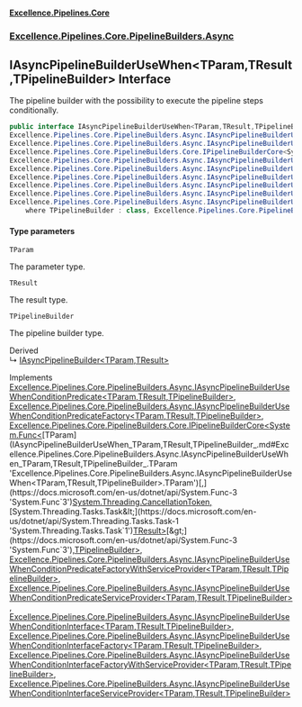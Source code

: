#### [Excellence.Pipelines.Core](Excellence.Pipelines.md 'Excellence.Pipelines')
### [Excellence.Pipelines.Core.PipelineBuilders.Async](Excellence.Pipelines.md#Excellence.Pipelines.Core.PipelineBuilders.Async 'Excellence.Pipelines.Core.PipelineBuilders.Async')

## IAsyncPipelineBuilderUseWhen<TParam,TResult,TPipelineBuilder> Interface

The pipeline builder with the possibility to execute the pipeline steps conditionally.

```csharp
public interface IAsyncPipelineBuilderUseWhen<TParam,TResult,TPipelineBuilder> :
Excellence.Pipelines.Core.PipelineBuilders.Async.IAsyncPipelineBuilderUseWhenConditionPredicate<TParam, TResult, TPipelineBuilder>,
Excellence.Pipelines.Core.PipelineBuilders.Async.IAsyncPipelineBuilderUseWhenConditionPredicateFactory<TParam, TResult, TPipelineBuilder>,
Excellence.Pipelines.Core.PipelineBuilders.Core.IPipelineBuilderCore<System.Func<TParam, System.Threading.CancellationToken, System.Threading.Tasks.Task<TResult>>, TPipelineBuilder>,
Excellence.Pipelines.Core.PipelineBuilders.Async.IAsyncPipelineBuilderUseWhenConditionPredicateFactoryWithServiceProvider<TParam, TResult, TPipelineBuilder>,
Excellence.Pipelines.Core.PipelineBuilders.Async.IAsyncPipelineBuilderUseWhenConditionPredicateServiceProvider<TParam, TResult, TPipelineBuilder>,
Excellence.Pipelines.Core.PipelineBuilders.Async.IAsyncPipelineBuilderUseWhenConditionInterface<TParam, TResult, TPipelineBuilder>,
Excellence.Pipelines.Core.PipelineBuilders.Async.IAsyncPipelineBuilderUseWhenConditionInterfaceFactory<TParam, TResult, TPipelineBuilder>,
Excellence.Pipelines.Core.PipelineBuilders.Async.IAsyncPipelineBuilderUseWhenConditionInterfaceFactoryWithServiceProvider<TParam, TResult, TPipelineBuilder>,
Excellence.Pipelines.Core.PipelineBuilders.Async.IAsyncPipelineBuilderUseWhenConditionInterfaceServiceProvider<TParam, TResult, TPipelineBuilder>
    where TPipelineBuilder : class, Excellence.Pipelines.Core.PipelineBuilders.Async.IAsyncPipelineBuilderUseWhen<TParam, TResult, TPipelineBuilder>
```
#### Type parameters

<a name='Excellence.Pipelines.Core.PipelineBuilders.Async.IAsyncPipelineBuilderUseWhen_TParam,TResult,TPipelineBuilder_.TParam'></a>

`TParam`

The parameter type.

<a name='Excellence.Pipelines.Core.PipelineBuilders.Async.IAsyncPipelineBuilderUseWhen_TParam,TResult,TPipelineBuilder_.TResult'></a>

`TResult`

The result type.

<a name='Excellence.Pipelines.Core.PipelineBuilders.Async.IAsyncPipelineBuilderUseWhen_TParam,TResult,TPipelineBuilder_.TPipelineBuilder'></a>

`TPipelineBuilder`

The pipeline builder type.

Derived  
&#8627; [IAsyncPipelineBuilder&lt;TParam,TResult&gt;](IAsyncPipelineBuilder_TParam,TResult_.md 'Excellence.Pipelines.Core.PipelineBuilders.IAsyncPipelineBuilder<TParam,TResult>')

Implements [Excellence.Pipelines.Core.PipelineBuilders.Async.IAsyncPipelineBuilderUseWhenConditionPredicate&lt;](IAsyncPipelineBuilderUseWhenConditionPredicate_TParam,TResult,TPipelineBuilder_.md 'Excellence.Pipelines.Core.PipelineBuilders.Async.IAsyncPipelineBuilderUseWhenConditionPredicate<TParam,TResult,TPipelineBuilder>')[TParam](IAsyncPipelineBuilderUseWhen_TParam,TResult,TPipelineBuilder_.md#Excellence.Pipelines.Core.PipelineBuilders.Async.IAsyncPipelineBuilderUseWhen_TParam,TResult,TPipelineBuilder_.TParam 'Excellence.Pipelines.Core.PipelineBuilders.Async.IAsyncPipelineBuilderUseWhen<TParam,TResult,TPipelineBuilder>.TParam')[,](IAsyncPipelineBuilderUseWhenConditionPredicate_TParam,TResult,TPipelineBuilder_.md 'Excellence.Pipelines.Core.PipelineBuilders.Async.IAsyncPipelineBuilderUseWhenConditionPredicate<TParam,TResult,TPipelineBuilder>')[TResult](IAsyncPipelineBuilderUseWhen_TParam,TResult,TPipelineBuilder_.md#Excellence.Pipelines.Core.PipelineBuilders.Async.IAsyncPipelineBuilderUseWhen_TParam,TResult,TPipelineBuilder_.TResult 'Excellence.Pipelines.Core.PipelineBuilders.Async.IAsyncPipelineBuilderUseWhen<TParam,TResult,TPipelineBuilder>.TResult')[,](IAsyncPipelineBuilderUseWhenConditionPredicate_TParam,TResult,TPipelineBuilder_.md 'Excellence.Pipelines.Core.PipelineBuilders.Async.IAsyncPipelineBuilderUseWhenConditionPredicate<TParam,TResult,TPipelineBuilder>')[TPipelineBuilder](IAsyncPipelineBuilderUseWhen_TParam,TResult,TPipelineBuilder_.md#Excellence.Pipelines.Core.PipelineBuilders.Async.IAsyncPipelineBuilderUseWhen_TParam,TResult,TPipelineBuilder_.TPipelineBuilder 'Excellence.Pipelines.Core.PipelineBuilders.Async.IAsyncPipelineBuilderUseWhen<TParam,TResult,TPipelineBuilder>.TPipelineBuilder')[&gt;](IAsyncPipelineBuilderUseWhenConditionPredicate_TParam,TResult,TPipelineBuilder_.md 'Excellence.Pipelines.Core.PipelineBuilders.Async.IAsyncPipelineBuilderUseWhenConditionPredicate<TParam,TResult,TPipelineBuilder>'), [Excellence.Pipelines.Core.PipelineBuilders.Async.IAsyncPipelineBuilderUseWhenConditionPredicateFactory&lt;](IAsyncPipelineBuilderUseWhenConditionPredicateFactory_TParam,TResult,TPipelineBuilder_.md 'Excellence.Pipelines.Core.PipelineBuilders.Async.IAsyncPipelineBuilderUseWhenConditionPredicateFactory<TParam,TResult,TPipelineBuilder>')[TParam](IAsyncPipelineBuilderUseWhen_TParam,TResult,TPipelineBuilder_.md#Excellence.Pipelines.Core.PipelineBuilders.Async.IAsyncPipelineBuilderUseWhen_TParam,TResult,TPipelineBuilder_.TParam 'Excellence.Pipelines.Core.PipelineBuilders.Async.IAsyncPipelineBuilderUseWhen<TParam,TResult,TPipelineBuilder>.TParam')[,](IAsyncPipelineBuilderUseWhenConditionPredicateFactory_TParam,TResult,TPipelineBuilder_.md 'Excellence.Pipelines.Core.PipelineBuilders.Async.IAsyncPipelineBuilderUseWhenConditionPredicateFactory<TParam,TResult,TPipelineBuilder>')[TResult](IAsyncPipelineBuilderUseWhen_TParam,TResult,TPipelineBuilder_.md#Excellence.Pipelines.Core.PipelineBuilders.Async.IAsyncPipelineBuilderUseWhen_TParam,TResult,TPipelineBuilder_.TResult 'Excellence.Pipelines.Core.PipelineBuilders.Async.IAsyncPipelineBuilderUseWhen<TParam,TResult,TPipelineBuilder>.TResult')[,](IAsyncPipelineBuilderUseWhenConditionPredicateFactory_TParam,TResult,TPipelineBuilder_.md 'Excellence.Pipelines.Core.PipelineBuilders.Async.IAsyncPipelineBuilderUseWhenConditionPredicateFactory<TParam,TResult,TPipelineBuilder>')[TPipelineBuilder](IAsyncPipelineBuilderUseWhen_TParam,TResult,TPipelineBuilder_.md#Excellence.Pipelines.Core.PipelineBuilders.Async.IAsyncPipelineBuilderUseWhen_TParam,TResult,TPipelineBuilder_.TPipelineBuilder 'Excellence.Pipelines.Core.PipelineBuilders.Async.IAsyncPipelineBuilderUseWhen<TParam,TResult,TPipelineBuilder>.TPipelineBuilder')[&gt;](IAsyncPipelineBuilderUseWhenConditionPredicateFactory_TParam,TResult,TPipelineBuilder_.md 'Excellence.Pipelines.Core.PipelineBuilders.Async.IAsyncPipelineBuilderUseWhenConditionPredicateFactory<TParam,TResult,TPipelineBuilder>'), [Excellence.Pipelines.Core.PipelineBuilders.Core.IPipelineBuilderCore&lt;](IPipelineBuilderCore_TPipelineDelegate,TPipelineBuilder_.md 'Excellence.Pipelines.Core.PipelineBuilders.Core.IPipelineBuilderCore<TPipelineDelegate,TPipelineBuilder>')[System.Func&lt;](https://docs.microsoft.com/en-us/dotnet/api/System.Func-3 'System.Func`3')[TParam](IAsyncPipelineBuilderUseWhen_TParam,TResult,TPipelineBuilder_.md#Excellence.Pipelines.Core.PipelineBuilders.Async.IAsyncPipelineBuilderUseWhen_TParam,TResult,TPipelineBuilder_.TParam 'Excellence.Pipelines.Core.PipelineBuilders.Async.IAsyncPipelineBuilderUseWhen<TParam,TResult,TPipelineBuilder>.TParam')[,](https://docs.microsoft.com/en-us/dotnet/api/System.Func-3 'System.Func`3')[System.Threading.CancellationToken](https://docs.microsoft.com/en-us/dotnet/api/System.Threading.CancellationToken 'System.Threading.CancellationToken')[,](https://docs.microsoft.com/en-us/dotnet/api/System.Func-3 'System.Func`3')[System.Threading.Tasks.Task&lt;](https://docs.microsoft.com/en-us/dotnet/api/System.Threading.Tasks.Task-1 'System.Threading.Tasks.Task`1')[TResult](IAsyncPipelineBuilderUseWhen_TParam,TResult,TPipelineBuilder_.md#Excellence.Pipelines.Core.PipelineBuilders.Async.IAsyncPipelineBuilderUseWhen_TParam,TResult,TPipelineBuilder_.TResult 'Excellence.Pipelines.Core.PipelineBuilders.Async.IAsyncPipelineBuilderUseWhen<TParam,TResult,TPipelineBuilder>.TResult')[&gt;](https://docs.microsoft.com/en-us/dotnet/api/System.Threading.Tasks.Task-1 'System.Threading.Tasks.Task`1')[&gt;](https://docs.microsoft.com/en-us/dotnet/api/System.Func-3 'System.Func`3')[,](IPipelineBuilderCore_TPipelineDelegate,TPipelineBuilder_.md 'Excellence.Pipelines.Core.PipelineBuilders.Core.IPipelineBuilderCore<TPipelineDelegate,TPipelineBuilder>')[TPipelineBuilder](IAsyncPipelineBuilderUseWhen_TParam,TResult,TPipelineBuilder_.md#Excellence.Pipelines.Core.PipelineBuilders.Async.IAsyncPipelineBuilderUseWhen_TParam,TResult,TPipelineBuilder_.TPipelineBuilder 'Excellence.Pipelines.Core.PipelineBuilders.Async.IAsyncPipelineBuilderUseWhen<TParam,TResult,TPipelineBuilder>.TPipelineBuilder')[&gt;](IPipelineBuilderCore_TPipelineDelegate,TPipelineBuilder_.md 'Excellence.Pipelines.Core.PipelineBuilders.Core.IPipelineBuilderCore<TPipelineDelegate,TPipelineBuilder>'), [Excellence.Pipelines.Core.PipelineBuilders.Async.IAsyncPipelineBuilderUseWhenConditionPredicateFactoryWithServiceProvider&lt;](IAsyncPipelineBuilderUseWhenConditionPredicateFactoryWithServiceProvider_TParam,TResult,TPipelineBuilder_.md 'Excellence.Pipelines.Core.PipelineBuilders.Async.IAsyncPipelineBuilderUseWhenConditionPredicateFactoryWithServiceProvider<TParam,TResult,TPipelineBuilder>')[TParam](IAsyncPipelineBuilderUseWhen_TParam,TResult,TPipelineBuilder_.md#Excellence.Pipelines.Core.PipelineBuilders.Async.IAsyncPipelineBuilderUseWhen_TParam,TResult,TPipelineBuilder_.TParam 'Excellence.Pipelines.Core.PipelineBuilders.Async.IAsyncPipelineBuilderUseWhen<TParam,TResult,TPipelineBuilder>.TParam')[,](IAsyncPipelineBuilderUseWhenConditionPredicateFactoryWithServiceProvider_TParam,TResult,TPipelineBuilder_.md 'Excellence.Pipelines.Core.PipelineBuilders.Async.IAsyncPipelineBuilderUseWhenConditionPredicateFactoryWithServiceProvider<TParam,TResult,TPipelineBuilder>')[TResult](IAsyncPipelineBuilderUseWhen_TParam,TResult,TPipelineBuilder_.md#Excellence.Pipelines.Core.PipelineBuilders.Async.IAsyncPipelineBuilderUseWhen_TParam,TResult,TPipelineBuilder_.TResult 'Excellence.Pipelines.Core.PipelineBuilders.Async.IAsyncPipelineBuilderUseWhen<TParam,TResult,TPipelineBuilder>.TResult')[,](IAsyncPipelineBuilderUseWhenConditionPredicateFactoryWithServiceProvider_TParam,TResult,TPipelineBuilder_.md 'Excellence.Pipelines.Core.PipelineBuilders.Async.IAsyncPipelineBuilderUseWhenConditionPredicateFactoryWithServiceProvider<TParam,TResult,TPipelineBuilder>')[TPipelineBuilder](IAsyncPipelineBuilderUseWhen_TParam,TResult,TPipelineBuilder_.md#Excellence.Pipelines.Core.PipelineBuilders.Async.IAsyncPipelineBuilderUseWhen_TParam,TResult,TPipelineBuilder_.TPipelineBuilder 'Excellence.Pipelines.Core.PipelineBuilders.Async.IAsyncPipelineBuilderUseWhen<TParam,TResult,TPipelineBuilder>.TPipelineBuilder')[&gt;](IAsyncPipelineBuilderUseWhenConditionPredicateFactoryWithServiceProvider_TParam,TResult,TPipelineBuilder_.md 'Excellence.Pipelines.Core.PipelineBuilders.Async.IAsyncPipelineBuilderUseWhenConditionPredicateFactoryWithServiceProvider<TParam,TResult,TPipelineBuilder>'), [Excellence.Pipelines.Core.PipelineBuilders.Async.IAsyncPipelineBuilderUseWhenConditionPredicateServiceProvider&lt;](IAsyncPipelineBuilderUseWhenConditionPredicateServiceProvider_TParam,TResult,TPipelineBuilder_.md 'Excellence.Pipelines.Core.PipelineBuilders.Async.IAsyncPipelineBuilderUseWhenConditionPredicateServiceProvider<TParam,TResult,TPipelineBuilder>')[TParam](IAsyncPipelineBuilderUseWhen_TParam,TResult,TPipelineBuilder_.md#Excellence.Pipelines.Core.PipelineBuilders.Async.IAsyncPipelineBuilderUseWhen_TParam,TResult,TPipelineBuilder_.TParam 'Excellence.Pipelines.Core.PipelineBuilders.Async.IAsyncPipelineBuilderUseWhen<TParam,TResult,TPipelineBuilder>.TParam')[,](IAsyncPipelineBuilderUseWhenConditionPredicateServiceProvider_TParam,TResult,TPipelineBuilder_.md 'Excellence.Pipelines.Core.PipelineBuilders.Async.IAsyncPipelineBuilderUseWhenConditionPredicateServiceProvider<TParam,TResult,TPipelineBuilder>')[TResult](IAsyncPipelineBuilderUseWhen_TParam,TResult,TPipelineBuilder_.md#Excellence.Pipelines.Core.PipelineBuilders.Async.IAsyncPipelineBuilderUseWhen_TParam,TResult,TPipelineBuilder_.TResult 'Excellence.Pipelines.Core.PipelineBuilders.Async.IAsyncPipelineBuilderUseWhen<TParam,TResult,TPipelineBuilder>.TResult')[,](IAsyncPipelineBuilderUseWhenConditionPredicateServiceProvider_TParam,TResult,TPipelineBuilder_.md 'Excellence.Pipelines.Core.PipelineBuilders.Async.IAsyncPipelineBuilderUseWhenConditionPredicateServiceProvider<TParam,TResult,TPipelineBuilder>')[TPipelineBuilder](IAsyncPipelineBuilderUseWhen_TParam,TResult,TPipelineBuilder_.md#Excellence.Pipelines.Core.PipelineBuilders.Async.IAsyncPipelineBuilderUseWhen_TParam,TResult,TPipelineBuilder_.TPipelineBuilder 'Excellence.Pipelines.Core.PipelineBuilders.Async.IAsyncPipelineBuilderUseWhen<TParam,TResult,TPipelineBuilder>.TPipelineBuilder')[&gt;](IAsyncPipelineBuilderUseWhenConditionPredicateServiceProvider_TParam,TResult,TPipelineBuilder_.md 'Excellence.Pipelines.Core.PipelineBuilders.Async.IAsyncPipelineBuilderUseWhenConditionPredicateServiceProvider<TParam,TResult,TPipelineBuilder>'), [Excellence.Pipelines.Core.PipelineBuilders.Async.IAsyncPipelineBuilderUseWhenConditionInterface&lt;](IAsyncPipelineBuilderUseWhenConditionInterface_TParam,TResult,TPipelineBuilder_.md 'Excellence.Pipelines.Core.PipelineBuilders.Async.IAsyncPipelineBuilderUseWhenConditionInterface<TParam,TResult,TPipelineBuilder>')[TParam](IAsyncPipelineBuilderUseWhen_TParam,TResult,TPipelineBuilder_.md#Excellence.Pipelines.Core.PipelineBuilders.Async.IAsyncPipelineBuilderUseWhen_TParam,TResult,TPipelineBuilder_.TParam 'Excellence.Pipelines.Core.PipelineBuilders.Async.IAsyncPipelineBuilderUseWhen<TParam,TResult,TPipelineBuilder>.TParam')[,](IAsyncPipelineBuilderUseWhenConditionInterface_TParam,TResult,TPipelineBuilder_.md 'Excellence.Pipelines.Core.PipelineBuilders.Async.IAsyncPipelineBuilderUseWhenConditionInterface<TParam,TResult,TPipelineBuilder>')[TResult](IAsyncPipelineBuilderUseWhen_TParam,TResult,TPipelineBuilder_.md#Excellence.Pipelines.Core.PipelineBuilders.Async.IAsyncPipelineBuilderUseWhen_TParam,TResult,TPipelineBuilder_.TResult 'Excellence.Pipelines.Core.PipelineBuilders.Async.IAsyncPipelineBuilderUseWhen<TParam,TResult,TPipelineBuilder>.TResult')[,](IAsyncPipelineBuilderUseWhenConditionInterface_TParam,TResult,TPipelineBuilder_.md 'Excellence.Pipelines.Core.PipelineBuilders.Async.IAsyncPipelineBuilderUseWhenConditionInterface<TParam,TResult,TPipelineBuilder>')[TPipelineBuilder](IAsyncPipelineBuilderUseWhen_TParam,TResult,TPipelineBuilder_.md#Excellence.Pipelines.Core.PipelineBuilders.Async.IAsyncPipelineBuilderUseWhen_TParam,TResult,TPipelineBuilder_.TPipelineBuilder 'Excellence.Pipelines.Core.PipelineBuilders.Async.IAsyncPipelineBuilderUseWhen<TParam,TResult,TPipelineBuilder>.TPipelineBuilder')[&gt;](IAsyncPipelineBuilderUseWhenConditionInterface_TParam,TResult,TPipelineBuilder_.md 'Excellence.Pipelines.Core.PipelineBuilders.Async.IAsyncPipelineBuilderUseWhenConditionInterface<TParam,TResult,TPipelineBuilder>'), [Excellence.Pipelines.Core.PipelineBuilders.Async.IAsyncPipelineBuilderUseWhenConditionInterfaceFactory&lt;](IAsyncPipelineBuilderUseWhenConditionInterfaceFactory_TParam,TResult,TPipelineBuilder_.md 'Excellence.Pipelines.Core.PipelineBuilders.Async.IAsyncPipelineBuilderUseWhenConditionInterfaceFactory<TParam,TResult,TPipelineBuilder>')[TParam](IAsyncPipelineBuilderUseWhen_TParam,TResult,TPipelineBuilder_.md#Excellence.Pipelines.Core.PipelineBuilders.Async.IAsyncPipelineBuilderUseWhen_TParam,TResult,TPipelineBuilder_.TParam 'Excellence.Pipelines.Core.PipelineBuilders.Async.IAsyncPipelineBuilderUseWhen<TParam,TResult,TPipelineBuilder>.TParam')[,](IAsyncPipelineBuilderUseWhenConditionInterfaceFactory_TParam,TResult,TPipelineBuilder_.md 'Excellence.Pipelines.Core.PipelineBuilders.Async.IAsyncPipelineBuilderUseWhenConditionInterfaceFactory<TParam,TResult,TPipelineBuilder>')[TResult](IAsyncPipelineBuilderUseWhen_TParam,TResult,TPipelineBuilder_.md#Excellence.Pipelines.Core.PipelineBuilders.Async.IAsyncPipelineBuilderUseWhen_TParam,TResult,TPipelineBuilder_.TResult 'Excellence.Pipelines.Core.PipelineBuilders.Async.IAsyncPipelineBuilderUseWhen<TParam,TResult,TPipelineBuilder>.TResult')[,](IAsyncPipelineBuilderUseWhenConditionInterfaceFactory_TParam,TResult,TPipelineBuilder_.md 'Excellence.Pipelines.Core.PipelineBuilders.Async.IAsyncPipelineBuilderUseWhenConditionInterfaceFactory<TParam,TResult,TPipelineBuilder>')[TPipelineBuilder](IAsyncPipelineBuilderUseWhen_TParam,TResult,TPipelineBuilder_.md#Excellence.Pipelines.Core.PipelineBuilders.Async.IAsyncPipelineBuilderUseWhen_TParam,TResult,TPipelineBuilder_.TPipelineBuilder 'Excellence.Pipelines.Core.PipelineBuilders.Async.IAsyncPipelineBuilderUseWhen<TParam,TResult,TPipelineBuilder>.TPipelineBuilder')[&gt;](IAsyncPipelineBuilderUseWhenConditionInterfaceFactory_TParam,TResult,TPipelineBuilder_.md 'Excellence.Pipelines.Core.PipelineBuilders.Async.IAsyncPipelineBuilderUseWhenConditionInterfaceFactory<TParam,TResult,TPipelineBuilder>'), [Excellence.Pipelines.Core.PipelineBuilders.Async.IAsyncPipelineBuilderUseWhenConditionInterfaceFactoryWithServiceProvider&lt;](IAsyncPipelineBuilderUseWhenConditionInterfaceFactoryWithServiceProvider_TParam,TResult,TPipelineBuilder_.md 'Excellence.Pipelines.Core.PipelineBuilders.Async.IAsyncPipelineBuilderUseWhenConditionInterfaceFactoryWithServiceProvider<TParam,TResult,TPipelineBuilder>')[TParam](IAsyncPipelineBuilderUseWhen_TParam,TResult,TPipelineBuilder_.md#Excellence.Pipelines.Core.PipelineBuilders.Async.IAsyncPipelineBuilderUseWhen_TParam,TResult,TPipelineBuilder_.TParam 'Excellence.Pipelines.Core.PipelineBuilders.Async.IAsyncPipelineBuilderUseWhen<TParam,TResult,TPipelineBuilder>.TParam')[,](IAsyncPipelineBuilderUseWhenConditionInterfaceFactoryWithServiceProvider_TParam,TResult,TPipelineBuilder_.md 'Excellence.Pipelines.Core.PipelineBuilders.Async.IAsyncPipelineBuilderUseWhenConditionInterfaceFactoryWithServiceProvider<TParam,TResult,TPipelineBuilder>')[TResult](IAsyncPipelineBuilderUseWhen_TParam,TResult,TPipelineBuilder_.md#Excellence.Pipelines.Core.PipelineBuilders.Async.IAsyncPipelineBuilderUseWhen_TParam,TResult,TPipelineBuilder_.TResult 'Excellence.Pipelines.Core.PipelineBuilders.Async.IAsyncPipelineBuilderUseWhen<TParam,TResult,TPipelineBuilder>.TResult')[,](IAsyncPipelineBuilderUseWhenConditionInterfaceFactoryWithServiceProvider_TParam,TResult,TPipelineBuilder_.md 'Excellence.Pipelines.Core.PipelineBuilders.Async.IAsyncPipelineBuilderUseWhenConditionInterfaceFactoryWithServiceProvider<TParam,TResult,TPipelineBuilder>')[TPipelineBuilder](IAsyncPipelineBuilderUseWhen_TParam,TResult,TPipelineBuilder_.md#Excellence.Pipelines.Core.PipelineBuilders.Async.IAsyncPipelineBuilderUseWhen_TParam,TResult,TPipelineBuilder_.TPipelineBuilder 'Excellence.Pipelines.Core.PipelineBuilders.Async.IAsyncPipelineBuilderUseWhen<TParam,TResult,TPipelineBuilder>.TPipelineBuilder')[&gt;](IAsyncPipelineBuilderUseWhenConditionInterfaceFactoryWithServiceProvider_TParam,TResult,TPipelineBuilder_.md 'Excellence.Pipelines.Core.PipelineBuilders.Async.IAsyncPipelineBuilderUseWhenConditionInterfaceFactoryWithServiceProvider<TParam,TResult,TPipelineBuilder>'), [Excellence.Pipelines.Core.PipelineBuilders.Async.IAsyncPipelineBuilderUseWhenConditionInterfaceServiceProvider&lt;](IAsyncPipelineBuilderUseWhenConditionInterfaceServiceProvider_TParam,TResult,TPipelineBuilder_.md 'Excellence.Pipelines.Core.PipelineBuilders.Async.IAsyncPipelineBuilderUseWhenConditionInterfaceServiceProvider<TParam,TResult,TPipelineBuilder>')[TParam](IAsyncPipelineBuilderUseWhen_TParam,TResult,TPipelineBuilder_.md#Excellence.Pipelines.Core.PipelineBuilders.Async.IAsyncPipelineBuilderUseWhen_TParam,TResult,TPipelineBuilder_.TParam 'Excellence.Pipelines.Core.PipelineBuilders.Async.IAsyncPipelineBuilderUseWhen<TParam,TResult,TPipelineBuilder>.TParam')[,](IAsyncPipelineBuilderUseWhenConditionInterfaceServiceProvider_TParam,TResult,TPipelineBuilder_.md 'Excellence.Pipelines.Core.PipelineBuilders.Async.IAsyncPipelineBuilderUseWhenConditionInterfaceServiceProvider<TParam,TResult,TPipelineBuilder>')[TResult](IAsyncPipelineBuilderUseWhen_TParam,TResult,TPipelineBuilder_.md#Excellence.Pipelines.Core.PipelineBuilders.Async.IAsyncPipelineBuilderUseWhen_TParam,TResult,TPipelineBuilder_.TResult 'Excellence.Pipelines.Core.PipelineBuilders.Async.IAsyncPipelineBuilderUseWhen<TParam,TResult,TPipelineBuilder>.TResult')[,](IAsyncPipelineBuilderUseWhenConditionInterfaceServiceProvider_TParam,TResult,TPipelineBuilder_.md 'Excellence.Pipelines.Core.PipelineBuilders.Async.IAsyncPipelineBuilderUseWhenConditionInterfaceServiceProvider<TParam,TResult,TPipelineBuilder>')[TPipelineBuilder](IAsyncPipelineBuilderUseWhen_TParam,TResult,TPipelineBuilder_.md#Excellence.Pipelines.Core.PipelineBuilders.Async.IAsyncPipelineBuilderUseWhen_TParam,TResult,TPipelineBuilder_.TPipelineBuilder 'Excellence.Pipelines.Core.PipelineBuilders.Async.IAsyncPipelineBuilderUseWhen<TParam,TResult,TPipelineBuilder>.TPipelineBuilder')[&gt;](IAsyncPipelineBuilderUseWhenConditionInterfaceServiceProvider_TParam,TResult,TPipelineBuilder_.md 'Excellence.Pipelines.Core.PipelineBuilders.Async.IAsyncPipelineBuilderUseWhenConditionInterfaceServiceProvider<TParam,TResult,TPipelineBuilder>')